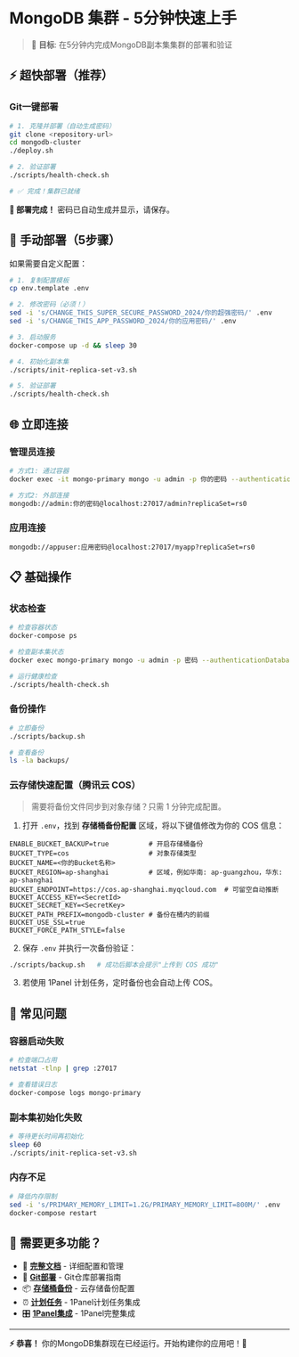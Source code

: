 # MongoDB 集群 - 5分钟快速上手

> 🎯 **目标**: 在5分钟内完成MongoDB副本集集群的部署和验证

## ⚡ 超快部署（推荐）

### Git一键部署
```bash
# 1. 克隆并部署（自动生成密码）
git clone <repository-url>
cd mongodb-cluster
./deploy.sh

# 2. 验证部署
./scripts/health-check.sh

# ✅ 完成！集群已就绪
```

**🎉 部署完成！** 密码已自动生成并显示，请保存。

## 🔧 手动部署（5步骤）

如果需要自定义配置：

```bash
# 1. 复制配置模板
cp env.template .env

# 2. 修改密码（必须！）
sed -i 's/CHANGE_THIS_SUPER_SECURE_PASSWORD_2024/你的超强密码/' .env
sed -i 's/CHANGE_THIS_APP_PASSWORD_2024/你的应用密码/' .env

# 3. 启动服务
docker-compose up -d && sleep 30

# 4. 初始化副本集  
./scripts/init-replica-set-v3.sh

# 5. 验证部署
./scripts/health-check.sh
```

## 🌐 立即连接

### 管理员连接
```bash
# 方式1: 通过容器
docker exec -it mongo-primary mongo -u admin -p 你的密码 --authenticationDatabase admin

# 方式2: 外部连接
mongodb://admin:你的密码@localhost:27017/admin?replicaSet=rs0
```

### 应用连接
```bash
mongodb://appuser:应用密码@localhost:27017/myapp?replicaSet=rs0
```

## 📋 基础操作

### 状态检查
```bash
# 检查容器状态
docker-compose ps

# 检查副本集状态  
docker exec mongo-primary mongo -u admin -p 密码 --authenticationDatabase admin --eval "rs.status()"

# 运行健康检查
./scripts/health-check.sh
```

### 备份操作
```bash
# 立即备份
./scripts/backup.sh

# 查看备份
ls -la backups/
```

### 云存储快速配置（腾讯云 COS）
> 需要将备份文件同步到对象存储？只需 1 分钟完成配置。

1. 打开 `.env`，找到 **存储桶备份配置** 区域，将以下键值修改为你的 COS 信息：

```env
ENABLE_BUCKET_BACKUP=true          # 开启存储桶备份
BUCKET_TYPE=cos                    # 对象存储类型
BUCKET_NAME=<你的Bucket名称>
BUCKET_REGION=ap-shanghai          # 区域，例如华南: ap-guangzhou，华东: ap-shanghai
BUCKET_ENDPOINT=https://cos.ap-shanghai.myqcloud.com  # 可留空自动推断
BUCKET_ACCESS_KEY=<SecretId>
BUCKET_SECRET_KEY=<SecretKey>
BUCKET_PATH_PREFIX=mongodb-cluster # 备份在桶内的前缀
BUCKET_USE_SSL=true
BUCKET_FORCE_PATH_STYLE=false
```

2. 保存 `.env` 并执行一次备份验证：

```bash
./scripts/backup.sh   # 成功后脚本会提示"上传到 COS 成功"
```

3. 若使用 1Panel 计划任务，定时备份也会自动上传 COS。

## 🚨 常见问题

### 容器启动失败
```bash
# 检查端口占用
netstat -tlnp | grep :27017

# 查看错误日志
docker-compose logs mongo-primary
```

### 副本集初始化失败
```bash
# 等待更长时间再初始化
sleep 60
./scripts/init-replica-set-v3.sh
```

### 内存不足
```bash
# 降低内存限制
sed -i 's/PRIMARY_MEMORY_LIMIT=1.2G/PRIMARY_MEMORY_LIMIT=800M/' .env
docker-compose restart
```

## 🔗 需要更多功能？

- 📖 **[完整文档](README.md)** - 详细配置和管理
- 🎯 **[Git部署](GIT_DEPLOY.md)** - Git仓库部署指南
- 📦 **[存储桶备份](BUCKET_BACKUP.md)** - 云存储备份配置
- ⏰ **[计划任务](1PANEL_CRON.md)** - 1Panel计划任务集成
- 🎛️ **[1Panel集成](1PANEL_INTEGRATION.md)** - 1Panel完整集成

---

**⚡ 恭喜！** 你的MongoDB集群现在已经运行。开始构建你的应用吧！🚀 